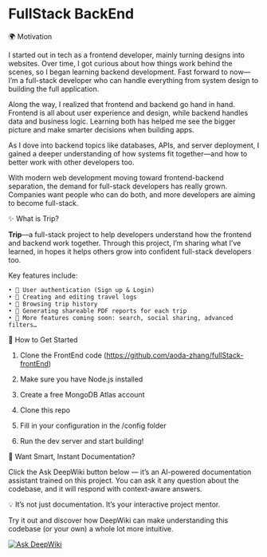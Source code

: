 # FullStack BackEnd

🌍 Motivation

I started out in tech as a frontend developer, mainly turning designs into websites. Over time, I got curious about how things work behind the scenes, so I began learning backend development. Fast forward to now—I’m a full-stack developer who can handle everything from system design to building the full application.

Along the way, I realized that frontend and backend go hand in hand. Frontend is all about user experience and design, while backend handles data and business logic. Learning both has helped me see the bigger picture and make smarter decisions when building apps.

As I dove into backend topics like databases, APIs, and server deployment, I gained a deeper understanding of how systems fit together—and how to better work with other developers too.

With modern web development moving toward frontend-backend separation, the demand for full-stack developers has really grown. Companies want people who can do both, and more developers are aiming to become full-stack.

✨ What is Trip?

<b>Trip</b>—a full-stack project to help developers understand how the frontend and backend work together. Through this project, I’m sharing what I’ve learned, in hopes it helps others grow into confident full-stack developers too.

Key features include:

    • 🔐 User authentication (Sign up & Login)
    • 📝 Creating and editing travel logs
    • 📖 Browsing trip history
    • 📄 Generating shareable PDF reports for each trip
    • 🔧 More features coming soon: search, social sharing, advanced filters…

🚀 How to Get Started

1. Clone the FrontEnd code (https://github.com/aoda-zhang/fullStack-frontEnd)

2. Make sure you have Node.js installed
3. Create a free MongoDB Atlas account
4. Clone this repo
5. Fill in your configuration in the /config folder
6. Run the dev server and start building!

🧠 Want Smart, Instant Documentation?

Click the Ask DeepWiki button below — it’s an AI-powered documentation assistant trained on this project. You can ask it any question about the codebase, and it will respond with context-aware answers.

💡 It’s not just documentation. It’s your interactive project mentor.

Try it out and discover how DeepWiki can make understanding this codebase (or your own) a whole lot more intuitive.

[![Ask DeepWiki](https://deepwiki.com/badge.svg)](https://deepwiki.com/aoda-zhang/fullStack-backEnd)
